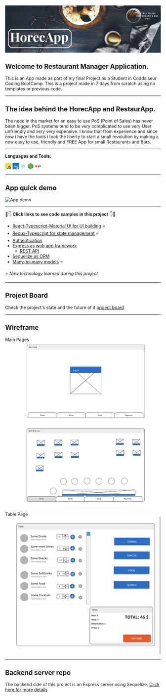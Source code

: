 [![Social banner for HorecApp](https://github.com/NikolasKorakidis/HorecApp-Restaurant-Manager-FrontEnd/blob/development/ReadMePictures/HorecAppBanner.png)](nikolaskorakidis.com)

## Welcome to Restaurant Manager Application.

This is an App made as part of my final Project as a Student in Coddaiseur Coding BootCamp.
This is a project made in 7 days from scratch using no templates or previous code.

---

## The idea behind the HorecApp and RestaurApp.

The need in the market for an easy to use PoS (Point of Sales) has never been bigger. PoS systems tend to be very complicated to use very User unfriendly and very very expensive.
I know that from experience and since now i have the tools i took the liberty to start a small revolution by making a new easy to use, friendly and FREE App for small Restaurants and Bars.

---

**Languages and Tools:**

<code><img height="20" src="https://raw.githubusercontent.com/github/explore/80688e429a7d4ef2fca1e82350fe8e3517d3494d/topics/javascript/javascript.png"></code>
<code><img height="20" src="https://raw.githubusercontent.com/github/explore/80688e429a7d4ef2fca1e82350fe8e3517d3494d/topics/typescript/typescript.png"></code>
<code><img height="20" src="https://raw.githubusercontent.com/github/explore/80688e429a7d4ef2fca1e82350fe8e3517d3494d/topics/react/react.png"></code>
<code><img height="20" src="https://raw.githubusercontent.com/github/explore/80688e429a7d4ef2fca1e82350fe8e3517d3494d/topics/nodejs/nodejs.png"></code>
<code><img height="20" src="https://raw.githubusercontent.com/github/explore/80688e429a7d4ef2fca1e82350fe8e3517d3494d/topics/git/git.png"></code>

---

## App quick demo

![App demo](https://github.com/NikolasKorakidis/HorecApp-Restaurant-Manager-FrontEnd/blob/development/ReadMePictures/demo.gif)

---

👀👇 **Click links to see code samples in this project** 👇👀

- [React-Typescript-Material UI for UI building](https://github.com/NikolasKorakidis/HorecApp-Restaurant-Manager-FrontEnd/blob/main/src/App.tsx) ⭐
- [Redux-Typescript for state management](https://github.com/NikolasKorakidis/HorecApp-Restaurant-Manager-FrontEnd/tree/main/src/store) ⭐
- [Authentication](https://github.com/NikolasKorakidis/HorecApp-Restaurant-Manager-BackEnd/tree/master/auth)
- [Express as web app framework](https://github.com/NikolasKorakidis/HorecApp-Restaurant-Manager-BackEnd/blob/master/index.js)
  - [REST API](https://github.com/NikolasKorakidis/HorecApp-Restaurant-Manager-BackEnd/tree/master/router)
- [Sequelize as ORM](https://github.com/NikolasKorakidis/HorecApp-Restaurant-Manager-BackEnd/tree/master/models)
- [Many-to-many models](https://github.com/NikolasKorakidis/HorecApp-Restaurant-Manager-BackEnd/tree/master/models) ⭐

⭐ _New technology learned during this project_

---

## Project Board

Check the project's state and the future of it [project board](https://github.com/NikolasKorakidis/HorecApp-Restaurant-Manager-FrontEnd/projects)

---

## Wireframe

Main Pages
[![Social banner for WireFrames](https://github.com/NikolasKorakidis/HorecApp-Restaurant-Manager-FrontEnd/blob/development/ReadMePictures/main.png)]()

Table Page
[![Social banner for WireFrames](https://github.com/NikolasKorakidis/HorecApp-Restaurant-Manager-FrontEnd/blob/development/ReadMePictures/table.png)]()

---

## Backend server repo

The backend side of this project is an Express server using Sequelize. [Click here for more details](https://github.com/NikolasKorakidis/HorecApp-Restaurant-Manager-BackEnd)
